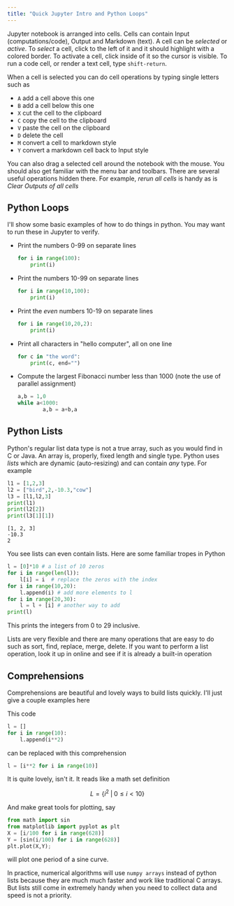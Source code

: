 ```yaml
---
title: "Quick Jupyter Intro and Python Loops"
---
```



Jupyter notebook is arranged into cells. Cells can contain Input (computations/code), Output and Markdown (text). A cell can be *selected* or *active*. To *select* a cell, click to the left of it and it should highlight with a colored border. To activate a cell, click inside of it so the cursor is visible. To run a code cell, or render a text cell, type `shift-return`.

When a cell is selected you can do cell operations by typing single letters such as

- `A` add a cell above this one
- `B` add a cell below this one
- `X` cut the cell to the clipboard
- `C` copy the cell to the clipboard
- `V` paste the cell on the clipboard
- `D` delete the cell
- `M` convert a cell to markdown style
- `Y` convert a markdown cell back to Input style

You can also drag a selected cell around the notebook with the mouse. You should also get familiar with the menu bar and toolbars. There are several useful operations hidden there. For example, *rerun all cells* is handy as is *Clear Outputs of all cells*

## Python Loops

I'll show some basic examples of how to do things in python. You may want to run these in Jupyter to verify.

- Print the numbers 0-99 on separate lines
	```python
	for i in range(100):
		print(i)
	```

- Print the numbers 10-99 on separate lines
	```python
	for i in range(10,100):
		print(i)
	```

- Print the *even* numbers 10-19 on separate lines
	```python
	for i in range(10,20,2):
		print(i)
	```

- Print all characters in "hello computer", all on one line
	```python
	for c in "the word":
		print(c, end="")
	```

- Compute the largest Fibonacci number less than 1000 (note the use of parallel assignment)
	```python
	a,b = 1,0
	while a<1000:
			a,b = a+b,a
	```

## Python Lists

Python's regular list data type is not a true array, such as you would find in C or Java. An array is, properly, fixed length and single type. Python uses *lists* which are dynamic (auto-resizing) and can contain *any* type. For example

```python
l1 = [1,2,3]
l2 = ["bird",2,-10.3,"cow"]
l3 = [l1,l2,3]
print(l1)
print(l2[2])
print(l3[1][1])
```
```
[1, 2, 3]
-10.3
2
```
You see lists can even contain lists. Here are some familiar tropes in Python

```python
l = [0]*10 # a list of 10 zeros
for i in range(len(l)):
	l[i] = i  # replace the zeros with the index
for i in range(10,20):
	l.append(i) # add more elements to l
for i in range(20,30):
	l = l + [i] # another way to add
print(l)
```
This prints the integers from 0 to 29 inclusive.

Lists are very flexible and there are many operations that are easy to do such as sort, find, replace, merge, delete. If you want to perform a list operation, look it up in online and see if it is already a built-in operation

## Comprehensions

Comprehensions are beautiful and lovely ways to build lists quickly. I'll just give a couple examples here

This code
```python
l = []
for i in range(10):
	l.append(i**2)
```

can be replaced with this comprehension

```python
l = [i**2 for i in range(10)]
```

It is quite lovely, isn't it. It reads like a math set definition

$$ L = \{i^2 \; | \;  0 \leq i < 10\}$$

And make great tools for plotting, say

```python
from math import sin
from matplotlib import pyplot as plt
X = [i/100 for i in range(628)]
Y = [sin(i/100) for i in range(628)]
plt.plot(X,Y);
```
will plot one period of a sine curve.

In practice, numerical algorithms will use `numpy arrays` instead of python lists because they are much much faster and work like traditional C arrays. But lists still come in extremely handy when you need to collect data and speed is not a priority.